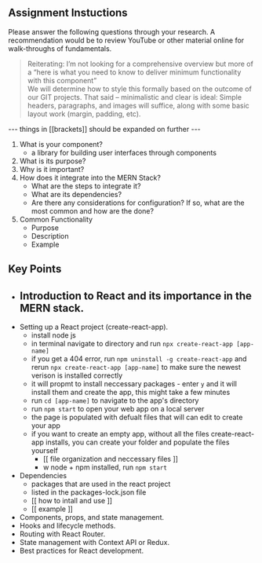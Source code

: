 ## Assignment Instuctions
Please answer the following questions through your research. A recommendation would be to review
YouTube or other material online for walk-throughs of fundamentals.
>  Reiterating: I’m not looking for a comprehensive overview but more of a “here is what you need to
know to deliver minimum functionality with this component”
<br> We will determine how to style this formally based on the outcome of our GIT projects.
That said – minimalistic and clear is ideal: Simple headers, paragraphs, and images will suffice, along
with some basic layout work (margin, padding, etc).
> 
 --- things in [[brackets]] should be expanded on further ---
1. What is your component?
    - a library for building user interfaces through components
3. What is its purpose?
4. Why is it important?
5. How does it integrate into the MERN Stack?
    - What are the steps to integrate it?
    - What are its dependencies?
    - Are there any considerations for configuration? If so, what are the most common and how
        are the done?
6. Common Functionality
    - Purpose
    - Description
    - Example
## Key Points
- Introduction to React and its importance in the MERN stack.
    - 
- Setting up a React project (create-react-app).
    - install node js <link>
    - in terminal navigate to directory and run ` npx create-react-app [app-name] `
    - if you get a 404 error, run `npm uninstall -g create-react-app` and rerun ` npx create-react-app [app-name] ` to make sure the newest verison is installed correctly
    - it will propmt to install neccessary packages - enter `y` and it will install them and create the app, this might take a few minutes
    - run `cd [app-name]` to navigate to the app's directory
    - run `npm start` to open your web app on a local server
    - the page is populated with defualt files that will can edit to create your app
    - if you want to create an empty app, without all the files create-react-app installs, you can create your folder and populate the files yourself
        - [[ file organization and neccessary files ]]
        -  w node + npm installed, run `npm start`
- Dependencies
    - packages that are used in the react project
    - listed in the packages-lock.json file
    - [[ how to intall and use ]]
    - [[ example ]]
- Components, props, and state management.
- Hooks and lifecycle methods.
- Routing with React Router.
- State management with Context API or Redux.
- Best practices for React development.
